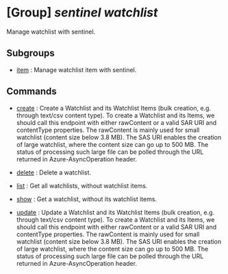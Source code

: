 # [Group] _sentinel watchlist_

Manage watchlist with sentinel.

## Subgroups

- [item](/Commands/sentinel/watchlist/item/readme.md)
: Manage watchlist item with sentinel.

## Commands

- [create](/Commands/sentinel/watchlist/_create.md)
: Create a Watchlist and its Watchlist Items (bulk creation, e.g. through text/csv content type). To create a Watchlist and its Items, we should call this endpoint with either rawContent or a valid SAR URI and contentType properties. The rawContent is mainly used for small watchlist (content size below 3.8 MB). The SAS URI enables the creation of large watchlist, where the content size can go up to 500 MB. The status of processing such large file can be polled through the URL returned in Azure-AsyncOperation header.

- [delete](/Commands/sentinel/watchlist/_delete.md)
: Delete a watchlist.

- [list](/Commands/sentinel/watchlist/_list.md)
: Get all watchlists, without watchlist items.

- [show](/Commands/sentinel/watchlist/_show.md)
: Get a watchlist, without its watchlist items.

- [update](/Commands/sentinel/watchlist/_update.md)
: Update a Watchlist and its Watchlist Items (bulk creation, e.g. through text/csv content type). To create a Watchlist and its Items, we should call this endpoint with either rawContent or a valid SAR URI and contentType properties. The rawContent is mainly used for small watchlist (content size below 3.8 MB). The SAS URI enables the creation of large watchlist, where the content size can go up to 500 MB. The status of processing such large file can be polled through the URL returned in Azure-AsyncOperation header.
